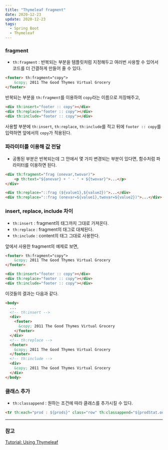 ```yaml
---
title: "Thymeleaf fragment"
date: 2020-12-23
update: 2020-12-23
tags:
  - Spring Boot
  - Thymeleaf
---
```


### fragment
- `th:fragment` : 반복되는 부분을 템플릿처럼 지정해두고 여러번 사용할 수 있어서 코드를 더 간결하게 만들어 줄 수 있다.

```html
<footer> th:fragment="copy">
    &copy; 2011 The Good Thymes Virtual Grocery
</footer>
```
반복되는 부분을 `th:fragment`를 이용하여 `copy`라는 이름으로 저장해주고,

```html
<div th:insert="footer :: copy"></div>
<div th:replace="footer :: copy"></div>
<div th:include="footer :: copy"></div>
```
사용할 부분에 `th:insert`, `th:replace`, `th:include`를 적고 뒤에 `footer :: copy`를 입력하면 앞에서의 `copy`가 적용된다.


### 파라미터를 이용해 값 전달
- 공통된 부분은 반복되는데 그 안에서 몇 가지 변경되는 부분이 있다면, 함수처럼 파라미터를 이용하면 된다.

```html
<div th:fragment="frag (onevar,twovar)">
    <p th:text="${onevar} + ' - ' + ${twovar}">...</p>
</div>
```

```html
<div th:replace="::frag (${value1},${value2})">...</div>
<div th:replace="::frag (onevar=${value1},twovar=${value2})">...</div>
```

### insert, replace, include 차이
- `th:insert` : fragment의 태그까지 그대로 가져온다.
- `th:replace` : fragment의 태그로 대체된다.
- `th:include` : content의 태그 그대로 사용한다.

앞에서 사용한 fragment의 예제로 보면,

```html
<footer> th:fragment="copy">
    &copy; 2011 The Good Thymes Virtual Grocery
</footer>
```

```html
<div th:insert="footer :: copy"></div>
<div th:replace="footer :: copy"></div>
<div th:include="footer :: copy"></div>
```
이것들의 결과는 다음과 같다.

```html
<body>
  ...
  <!-- th:insert -->
  <div> 
    <footer>
      &copy; 2011 The Good Thymes Virtual Grocery
    </footer>
  </div>
  <!-- th:replace -->
  <footer>
    &copy; 2011 The Good Thymes Virtual Grocery
  </footer>
  <!-- th:include -->
  <div>
    &copy; 2011 The Good Thymes Virtual Grocery
  </div>
</body>
```

### 클래스 추가
- `th:classappend` : 원하는 조건에 따라 클래스를 추가시킬 수 있다.

```html
<tr th:each="prod : ${prods}" class="row" th:classappend="${prodStat.odd}? 'odd'">
```
---
### 참고
[Tutorial: Using Thymeleaf](https://www.thymeleaf.org/doc/tutorials/3.0/usingthymeleaf.html#template-layout)
